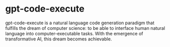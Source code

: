 # gpt-code-execute
gpt-code-execute is a natural language code generation paradigm that fulfills the dream of computer science: to be able to interface human natural language into computer-executable tasks. With the emergence of transformative AI, this dream becomes achievable.
